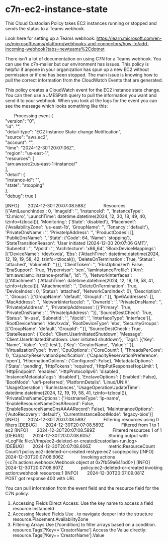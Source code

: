 # c7n-ec2-instance-state
This Cloud Custodian Policy takes EC2 instances running or stopped and sends the status to a Teams webhook.

Look here for setting up a Teams webhook: https://learn.microsoft.com/en-us/microsoftteams/platform/webhooks-and-connectors/how-to/add-incoming-webhook?tabs=newteams%2Cdotnet

There isn't a lot of documentation on using C7N for a Teams webhook. You can use the c7n-mailer but our environment has issues.
This policy is helpful if anyone in your organization has spun up a new EC2 without permission or if one has been stopped.
The main issue is knowing how to pull the correct information from the CloudWatch Events that are generated.

This policy creates a CloudWatch event for the EC2 instance state change. You can then use a JMESPath query to pull the information you want and send it to your webhook. When you look at the logs for the event you can see the message which looks something like this: 

<REQUEST-ID>  Processing event {     
"version": "0",     
"id": "<EVENT-ID>",     
"detail-type": "EC2 Instance State-change Notification",     
"source": "aws.ec2",     
"account": "<ACCOUNT-ID>",     
"time": "2024-12-30T20:07:06Z",     
"region": "us-east-1",     
"resources": [         
"arn:aws:ec2:us-east-1:<ACCOUNT-ID>:instance/<INSTANCE-ID>"     
],     
"detail": {         
"instance-id": "<INSTANCE-ID>",         
"state": "stopping"     
},     
"debug": true 
}   

[INFO]  2024-12-30T20:07:08.588Z  <REQUEST-ID>  Resources [{'AmiLaunchIndex': 0, 'ImageId': '<AMI-ID>', 'InstanceId': '<INSTANCE-ID>', 'InstanceType': 't2.micro', 'LaunchTime': datetime.datetime(2024, 12, 30, 18, 49, 40, tzinfo=tzlocal()), 'Monitoring': {'State': 'disabled'}, 'Placement': {'AvailabilityZone': 'us-east-1b', 'GroupName': '', 'Tenancy': 'default'}, 'PrivateDnsName': '<PRIVATE-DNS>', 'PrivateIpAddress': '<PRIVATE-IP>', 'ProductCodes': [], 'PublicDnsName': '', 'State': {'Code': 64, 'Name': 'stopping'}, 'StateTransitionReason': 'User initiated (2024-12-30 20:07:06 GMT)', 'SubnetId': '<SUBNET-ID>', 'VpcId': '<VPC-ID>', 'Architecture': 'x86_64', 'BlockDeviceMappings': [{'DeviceName': '/dev/xvda', 'Ebs': {'AttachTime': datetime.datetime(2024, 12, 19, 19, 58, 42, tzinfo=tzlocal()), 'DeleteOnTermination': True, 'Status': 'attached', 'VolumeId': '<VOLUME-ID>'}}], 'ClientToken': '<CLIENT-TOKEN>', 'EbsOptimized': False, 'EnaSupport': True, 'Hypervisor': 'xen', 'IamInstanceProfile': {'Arn': 'arn:aws:iam::<ACCOUNT-ID>:instance-profile/<PROFILE-NAME>', 'Id': '<PROFILE-ID>'}, 'NetworkInterfaces': [{'Attachment': {'AttachTime': datetime.datetime(2024, 12, 19, 19, 58, 41, tzinfo=tzlocal()), 'AttachmentId': '<ATTACHMENT-ID>', 'DeleteOnTermination': True, 'DeviceIndex': 0, 'Status': 'attached', 'NetworkCardIndex': 0}, 'Description': '', 'Groups': [{'GroupName': 'default', 'GroupId': '<SECURITY-GROUP-ID>'}], 'Ipv6Addresses': [], 'MacAddress': '<MAC-ADDRESS>', 'NetworkInterfaceId': '<INTERFACE-ID>', 'OwnerId': '<ACCOUNT-ID>', 'PrivateDnsName': '<PRIVATE-DNS>', 'PrivateIpAddress': '<PRIVATE-IP>', 'PrivateIpAddresses': [{'Primary': True, 'PrivateDnsName': '<PRIVATE-DNS>', 'PrivateIpAddress': '<PRIVATE-IP>'}], 'SourceDestCheck': True, 'Status': 'in-use', 'SubnetId': '<SUBNET-ID>', 'VpcId': '<VPC-ID>', 'InterfaceType': 'interface'}], 'RootDeviceName': '/dev/xvda', 'RootDeviceType': 'ebs', 'SecurityGroups': [{'GroupName': 'default', 'GroupId': '<SECURITY-GROUP-ID>'}], 'SourceDestCheck': True, 'StateReason': {'Code': 'Client.UserInitiatedShutdown', 'Message': 'Client.UserInitiatedShutdown: User initiated shutdown'}, 'Tags': [{'Key': 'Name', 'Value': 'ec2-test'}, {'Key': 'CreatorName', 'Value': '<REDACTED-EMAIL>'}], 'VirtualizationType': 'hvm', 'CpuOptions': {'CoreCount': 1, 'ThreadsPerCore': 1}, 'CapacityReservationSpecification': {'CapacityReservationPreference': 'open'}, 'HibernationOptions': {'Configured': False}, 'MetadataOptions': {'State': 'pending', 'HttpTokens': 'required', 'HttpPutResponseHopLimit': 1, 'HttpEndpoint': 'enabled', 'HttpProtocolIpv6': 'disabled', 'InstanceMetadataTags': 'disabled'}, 'EnclaveOptions': {'Enabled': False}, 'BootMode': 'uefi-preferred', 'PlatformDetails': 'Linux/UNIX', 'UsageOperation': 'RunInstances', 'UsageOperationUpdateTime': datetime.datetime(2024, 12, 19, 19, 58, 41, tzinfo=tzlocal()), 'PrivateDnsNameOptions': {'HostnameType': 'ip-name', 'EnableResourceNameDnsARecord': False, 'EnableResourceNameDnsAAAARecord': False}, 'MaintenanceOptions': {'AutoRecovery': 'default'}, 'CurrentInstanceBootMode': 'legacy-bios'}] 
[INFO]  2024-12-30T20:07:08.589Z  <REQUEST-ID>  Filtering resources using 0 filters 
[DEBUG]  2024-12-30T20:07:08.589Z  <REQUEST-ID>  Filtered from 1 to 1 ec2 
[INFO]  2024-12-30T20:07:08.589Z  <REQUEST-ID>  Filtered resources 1 of 1 
[DEBUG]  2024-12-30T20:07:08.605Z  <REQUEST-ID>  Storing output with <LogFile file:///tmp/ec2-deleted-or-created/custodian-run.log> 
[DEBUG]  2024-12-30T20:07:08.606Z  <REQUEST-ID>  metric:ResourceCount Count:1 policy:ec2-deleted-or-created restype:ec2 scope:policy 
[INFO]  2024-12-30T20:07:08.606Z  <REQUEST-ID>  Invoking actions [<c7n.actions.webhook.Webhook object at 0x7fb59a641bd0>] 
[INFO]  2024-12-30T20:07:08.607Z  <REQUEST-ID>  policy:ec2-deleted-or-created invoking action:webhook resources:1 
[INFO]  2024-12-30T20:07:09.081Z  <REQUEST-ID>  POST got response 400 with URL <REDACTED-URL>

You can pull information from the event field and the resource field for the C7N policy.
1. Accessing Fields
  Direct Access: Use the key name to access a field
  resource.InstanceId
2. Accessing Nested Fields
   Use . to navigate deeper into the structure
   resource.Placement.AvailabilityZone
3. Filtering Arrays
   Use [?condition] to filter arrays based on a condition.
   resource.Tags[?Key=='CreatorName']
   Access the Value directly:
   resource.Tags[?Key=='CreatorName'].Value


